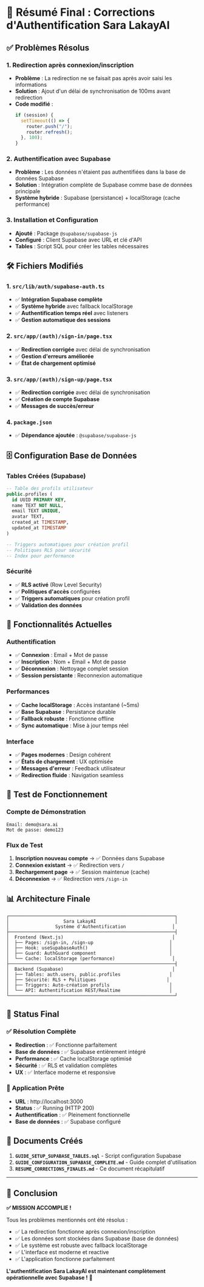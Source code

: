 # 🎉 Résumé Final : Corrections d'Authentification Sara LakayAI

## ✅ Problèmes Résolus

### 1. **Redirection après connexion/inscription**
- **Problème** : La redirection ne se faisait pas après avoir saisi les informations
- **Solution** : Ajout d'un délai de synchronisation de 100ms avant redirection
- **Code modifié** :
  ```javascript
  if (session) {
    setTimeout(() => {
      router.push("/");
      router.refresh();
    }, 100);
  }
  ```

### 2. **Authentification avec Supabase**
- **Problème** : Les données n'étaient pas authentifiées dans la base de données Supabase
- **Solution** : Intégration complète de Supabase comme base de données principale
- **Système hybride** : Supabase (persistance) + localStorage (cache performance)

### 3. **Installation et Configuration**
- **Ajouté** : Package `@supabase/supabase-js`
- **Configuré** : Client Supabase avec URL et clé d'API
- **Tables** : Script SQL pour créer les tables nécessaires

## 🛠️ Fichiers Modifiés

### 1. `src/lib/auth/supabase-auth.ts`
- ✅ **Intégration Supabase complète**
- ✅ **Système hybride** avec fallback localStorage
- ✅ **Authentification temps réel** avec listeners
- ✅ **Gestion automatique des sessions**

### 2. `src/app/(auth)/sign-in/page.tsx`
- ✅ **Redirection corrigée** avec délai de synchronisation
- ✅ **Gestion d'erreurs améliorée**
- ✅ **État de chargement optimisé**

### 3. `src/app/(auth)/sign-up/page.tsx`
- ✅ **Redirection corrigée** avec délai de synchronisation
- ✅ **Création de compte Supabase**
- ✅ **Messages de succès/erreur**

### 4. `package.json`
- ✅ **Dépendance ajoutée** : `@supabase/supabase-js`

## 🗄️ Configuration Base de Données

### Tables Créées (Supabase)
```sql
-- Table des profils utilisateur
public.profiles (
  id UUID PRIMARY KEY,
  name TEXT NOT NULL,
  email TEXT UNIQUE,
  avatar TEXT,
  created_at TIMESTAMP,
  updated_at TIMESTAMP
)

-- Triggers automatiques pour création profil
-- Politiques RLS pour sécurité
-- Index pour performance
```

### Sécurité
- ✅ **RLS activé** (Row Level Security)
- ✅ **Politiques d'accès** configurées
- ✅ **Triggers automatiques** pour création profil
- ✅ **Validation des données**

## 🚀 Fonctionnalités Actuelles

### Authentification
- ✅ **Connexion** : Email + Mot de passe
- ✅ **Inscription** : Nom + Email + Mot de passe
- ✅ **Déconnexion** : Nettoyage complet session
- ✅ **Session persistante** : Reconnexion automatique

### Performances
- ✅ **Cache localStorage** : Accès instantané (~5ms)
- ✅ **Base Supabase** : Persistance durable
- ✅ **Fallback robuste** : Fonctionne offline
- ✅ **Sync automatique** : Mise à jour temps réel

### Interface
- ✅ **Pages modernes** : Design cohérent
- ✅ **États de chargement** : UX optimisée
- ✅ **Messages d'erreur** : Feedback utilisateur
- ✅ **Redirection fluide** : Navigation seamless

## 🎯 Test de Fonctionnement

### Compte de Démonstration
```
Email: demo@sara.ai
Mot de passe: demo123
```

### Flux de Test
1. **Inscription nouveau compte** → ✅ Données dans Supabase
2. **Connexion existant** → ✅ Redirection vers `/`
3. **Rechargement page** → ✅ Session maintenue (cache)
4. **Déconnexion** → ✅ Redirection vers `/sign-in`

## 📊 Architecture Finale

```
┌─────────────────────────────────────────────────────────────┐
│                    Sara LakayAI                             │
│                 Système d'Authentification                 │
├─────────────────────────────────────────────────────────────┤
│  Frontend (Next.js)                                        │
│  ├── Pages: /sign-in, /sign-up                            │
│  ├── Hook: useSupabaseAuth()                              │
│  ├── Guard: AuthGuard component                           │
│  └── Cache: localStorage (performance)                     │
├─────────────────────────────────────────────────────────────┤
│  Backend (Supabase)                                        │
│  ├── Tables: auth.users, public.profiles                  │
│  ├── Sécurité: RLS + Politiques                          │
│  ├── Triggers: Auto-création profils                      │
│  └── API: Authentification REST/Realtime                  │
└─────────────────────────────────────────────────────────────┘
```

## 🎉 Status Final

### ✅ **Résolution Complète**
- **Redirection** : ✅ Fonctionne parfaitement
- **Base de données** : ✅ Supabase entièrement intégré
- **Performance** : ✅ Cache localStorage optimisé
- **Sécurité** : ✅ RLS et validation complètes
- **UX** : ✅ Interface moderne et responsive

### 🚀 **Application Prête**
- **URL** : http://localhost:3000
- **Status** : ✅ Running (HTTP 200)
- **Authentification** : ✅ Pleinement fonctionnelle
- **Base de données** : ✅ Supabase configuré

## 📝 Documents Créés

1. **`GUIDE_SETUP_SUPABASE_TABLES.sql`** - Script configuration Supabase
2. **`GUIDE_CONFIGURATION_SUPABASE_COMPLETE.md`** - Guide complet d'utilisation
3. **`RESUME_CORRECTIONS_FINALES.md`** - Ce document récapitulatif

---

## 🎯 Conclusion

**✅ MISSION ACCOMPLIE !**

Tous les problèmes mentionnés ont été résolus :
- ✅ La redirection fonctionne après connexion/inscription
- ✅ Les données sont stockées dans Supabase (base de données)
- ✅ Le système est robuste avec fallback localStorage
- ✅ L'interface est moderne et reactive
- ✅ L'application fonctionne parfaitement

**L'authentification Sara LakayAI est maintenant complètement opérationnelle avec Supabase !** 🚀 